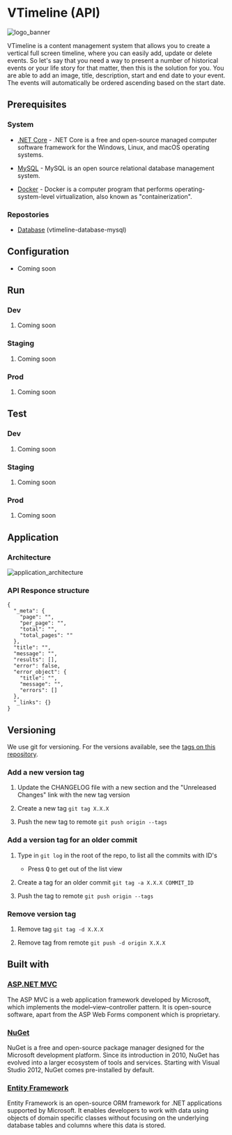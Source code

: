 # VTimeline (API)

![logo_banner](https://imgur.com/vYrOcrm.png)

VTimeline is a content management system that allows you to create a vertical full screen timeline, where you can easily add, update or delete events. So let's say that you need a way to present a number of historical events or your life story for that matter, then this is the solution for you. You are able to add an image, title, description, start and end date to your event. The events will automatically be ordered ascending based on the start date.

## Prerequisites

### System

- [.NET Core](https://dotnet.microsoft.com/) - .NET Core is a free and open-source managed computer software framework for the Windows, Linux, and macOS operating systems.

- [MySQL](https://www.mysql.com/) - MySQL is an open source relational database management system.

- [Docker](https://www.docker.com/products/docker-desktop) - Docker is a computer program that performs operating-system-level virtualization, also known as "containerization".

### Repostories

- [Database](https://github.com/AjUthaya/vtimeline-database-mysql) (vtimeline-database-mysql)

## Configuration

- Coming soon

## Run

### Dev

1. Coming soon

### Staging

1. Coming soon

### Prod

1. Coming soon

## Test

### Dev

1. Coming soon

### Staging

1. Coming soon

### Prod

1. Coming soon

## Application

### Architecture

![application_architecture](https://imgur.com/t9ZFuZz.png)

### API Responce structure

```JS
{
  "_meta": {
    "page": "",
    "per_page": "",
    "total": "",
    "total_pages": ""
  },
  "title": "",
  "message": "",
  "results": [],
  "error": false,
  "error_object": {
    "title": "",
    "message": "",
    "errors": []
  },
  "_links": {}
}
```

## Versioning

We use git for versioning. For the versions available, see the [tags on this repository](https://github.com/AjUthaya/vtimeline-api-dotnet/tags).

### Add a new version tag

1. Update the CHANGELOG file with a new section and the "Unreleased Changes" link with the new tag version

2. Create a new tag `git tag X.X.X`

3. Push the new tag to remote `git push origin --tags`

### Add a version tag for an older commit

1. Type in `git log` in the root of the repo, to list all the commits with ID's

   - Press <kbd>Q</kbd> to get out of the list view

2. Create a tag for an older commit `git tag -a X.X.X COMMIT_ID`

3. Push the tag to remote `git push origin --tags`

### Remove version tag

1. Remove tag `git tag -d X.X.X`

2. Remove tag from remote `git push -d origin X.X.X`

## Built with

### [ASP.NET MVC](https://dotnet.microsoft.com/apps/aspnet/mvc)

The ASP MVC is a web application framework developed by Microsoft, which implements the model–view–controller pattern. It is open-source software, apart from the ASP Web Forms component which is proprietary.

### [NuGet](https://www.nuget.org/)

NuGet is a free and open-source package manager designed for the Microsoft development platform. Since its introduction in 2010, NuGet has evolved into a larger ecosystem of tools and services. Starting with Visual Studio 2012, NuGet comes pre-installed by default.

### [Entity Framework](https://docs.microsoft.com/en-us/ef/)

Entity Framework is an open-source ORM framework for .NET applications supported by Microsoft. It enables developers to work with data using objects of domain specific classes without focusing on the underlying database tables and columns where this data is stored.

